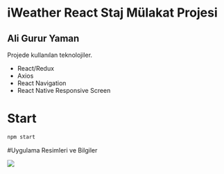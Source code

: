 # iWeather React Staj Mülakat Projesi
## Ali Gurur Yaman



Projede kullanılan teknolojiler.

- React/Redux
- Axios
- React Navigation
- React Native Responsive Screen

# Start

```sh
npm start
```

#Uygulama Resimleri ve Bilgiler

![](https://lh3.googleusercontent.com/pw/AP1GczPz45lVVtSAduqQIxZIGoJlt8QmzXvq-JgBCzAIUrAGEWbFXoYRGmlZ_aesiyEpkGQCpVYfNVtGijsS9McqBlrGaSPeZuCsbSZCf71Tuzapy7yZ2pxrBdU8qE44-woQR5p2xgOLQi29U8954MTJY-6k=w403-h873-s-no-gm?authuser=0)
